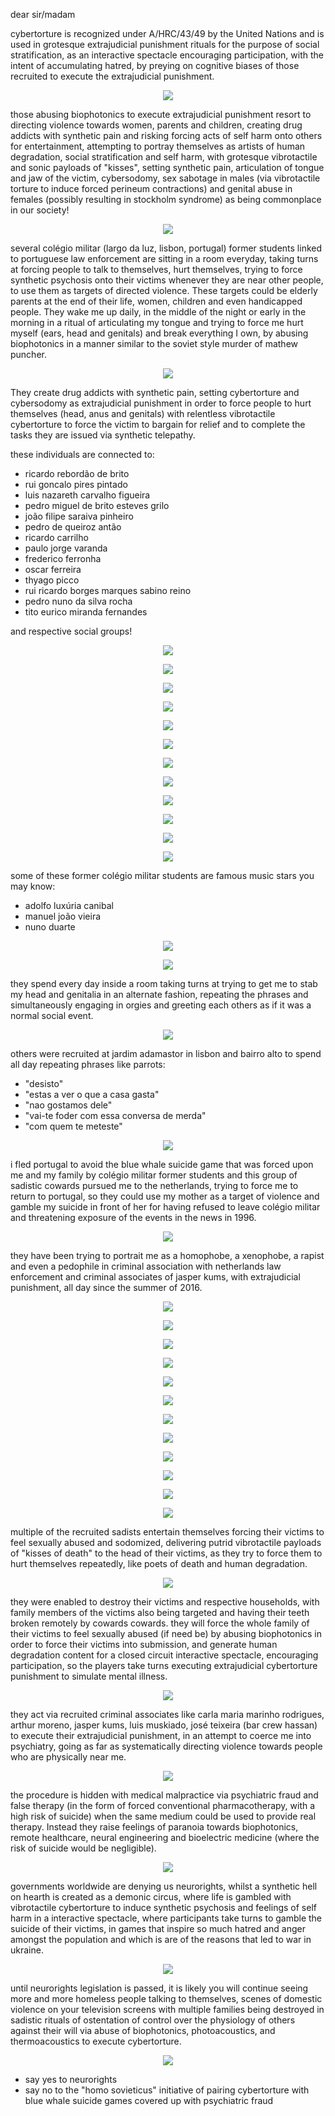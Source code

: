 dear sir/madam


cybertorture is recognized under A/HRC/43/49 by the United Nations and is used in grotesque extrajudicial punishment rituals for the purpose of social stratification, as an interactive spectacle encouraging participation, with the intent of accumulating hatred, by preying on cognitive biases of those recruited to execute the extrajudicial punishment.


<p align="center" width="100%"><img src="https://raw.githubusercontent.com/strikles/atac-data/main/messages/assets/img/jesus/golgota.png"></p>


those abusing biophotonics to execute extrajudicial punishment resort to directing violence towards women, parents and children, creating drug addicts with synthetic pain and risking forcing acts of self harm onto others for entertainment, attempting to portray themselves as artists of human degradation, social stratification and self harm, with grotesque vibrotactile and sonic payloads of "kisses", setting synthetic pain, articulation of tongue and jaw of the victim, cybersodomy, sex sabotage in males (via vibrotactile torture to induce forced perineum contractions) and genital abuse in females (possibly resulting in stockholm syndrome) as being commonplace in our society!


<p align="center" width="100%"><img src="https://raw.githubusercontent.com/strikles/atac-data/main/messages/assets/img/jesus/jesus_lamb.png"></p>


several colégio militar (largo da luz, lisbon, portugal) former students linked to portuguese law enforcement are sitting in a room everyday, taking turns at forcing people to talk to themselves, hurt themselves, trying to force synthetic psychosis onto their victims whenever they are near other people, to use them as targets of directed violence. These targets could be elderly parents at the end of their life, women,  children and even handicapped people. They wake me up daily, in the middle of the night or early in the morning in a ritual of articulating my tongue and trying to force me hurt myself (ears, head and genitals) and break everything I own, by abusing biophotonics in a manner similar to the soviet style murder of mathew puncher.


<p align="center" width="100%"><img src="https://raw.githubusercontent.com/strikles/atac-data/main/messages/assets/img/matthew_puncher.png"></p>


They create drug addicts with synthetic pain, setting cybertorture and cybersodomy as extrajudicial punishment in order to force people to hurt themselves (head, anus and genitals) with relentless vibrotactile cybertorture to force the victim to bargain for relief and to complete the tasks they are issued via synthetic telepathy.


these individuals are connected to:


* ricardo rebordão de brito
* rui goncalo pires pintado
* luis nazareth carvalho figueira
* pedro miguel de brito esteves grilo
* joão filipe saraiva pinheiro
* pedro de queiroz antão
* ricardo carrilho
* paulo jorge varanda
* frederico ferronha
* oscar ferreira
* thyago picco
* rui ricardo borges marques sabino reino
* pedro nuno da silva rocha
* tito eurico miranda fernandes

and respective social groups!


<p align="center" width="100%"><img src="https://raw.githubusercontent.com/strikles/atac-data/main/messages/assets/img/alumni/rrb.png"></p>

<p align="center" width="100%"><img src="https://raw.githubusercontent.com/strikles/atac-data/main/messages/assets/img/alumni/rui_pintado.png"></p>

<p align="center" width="100%"><img src="https://raw.githubusercontent.com/strikles/atac-data/main/messages/assets/img/alumni/luis_figueira.png"></p>

<p align="center" width="100%"><img src="https://raw.githubusercontent.com/strikles/atac-data/main/messages/assets/img/alumni/pedro_grilo.png"></p>

<p align="center" width="100%"><img src="https://raw.githubusercontent.com/strikles/atac-data/main/messages/assets/img/alumni/jfsp.png"></p>

<p align="center" width="100%"><img src="https://raw.githubusercontent.com/strikles/atac-data/main/messages/assets/img/alumni/pedro_antao.png"></p>

<p align="center" width="100%"><img src="https://raw.githubusercontent.com/strikles/atac-data/main/messages/assets/img/alumni/ricardo_carrilho.png"></p>

<p align="center" width="100%"><img src="https://raw.githubusercontent.com/strikles/atac-data/main/messages/assets/img/alumni/paulo_varanda.png"></p>

<p align="center" width="100%"><img src="https://raw.githubusercontent.com/strikles/atac-data/main/messages/assets/img/alumni/ferronha.png"></p>

<p align="center" width="100%"><img src="https://raw.githubusercontent.com/strikles/atac-data/main/messages/assets/img/alumni/oscar_ferreira.png"></p>

<p align="center" width="100%"><img src="https://raw.githubusercontent.com/strikles/atac-data/main/messages/assets/img/alumni/thyago_picco.png"></p>

<p align="center" width="100%"><img src="https://raw.githubusercontent.com/strikles/atac-data/main/messages/assets/img/alumni/cm_1988.png"></p>
  

some of these former colégio militar students are famous music stars you may know:


* adolfo luxúria canibal
* manuel joão vieira
* nuno duarte


<p align="center" width="100%"><img src="https://raw.githubusercontent.com/strikles/atac-data/main/messages/assets/img/alumni/mjv.png"></p>

<p align="center" width="100%"><img src="https://raw.githubusercontent.com/strikles/atac-data/main/messages/assets/img/alumni/alc.png"></p>


they spend every day inside a room taking turns at trying to get me to stab my head and genitalia in an alternate fashion, repeating the phrases and simultaneously engaging in orgies and greeting each others as if it was a normal social event. 


<p align="center" width="100%"><img src="https://raw.githubusercontent.com/strikles/atac-data/main/messages/assets/img/jesus/jesus_cross.png"></p>


others were recruited at jardim adamastor in lisbon and bairro alto to spend all day repeating phrases like parrots:


* "desisto"
* "estas a ver o que a casa gasta"
* "nao gostamos dele"
* "vai-te foder com essa conversa de merda"
* "com quem te meteste"


<p align="center" width="100%"><img src="https://raw.githubusercontent.com/strikles/atac-data/main/messages/assets/img/jesus/golgota.png"></p>


i fled portugal to avoid the blue whale suicide game that was forced upon me and my family by colégio militar former students and this group of sadistic cowards pursued me to the netherlands, trying to force me to return to portugal, so they could use my mother as a target of violence and gamble my suicide in front of her for having refused to leave colégio militar and threatening exposure of the events in the news in 1996.


<p align="center" width="100%"><img src="https://raw.githubusercontent.com/strikles/atac-data/main/messages/assets/img/jesus/jesus_carrying_cross.png"></p>


they have been trying to portrait me as a homophobe, a xenophobe, a rapist and even a pedophile in criminal association with netherlands law enforcement and criminal associates of jasper kums, with extrajudicial punishment, all day since the summer of 2016.


<p align="center" width="100%"><img src="https://raw.githubusercontent.com/strikles/atac-data/main/messages/assets/img/others/jasper_kums.png"></p>

<p align="center" width="100%"><img src="https://raw.githubusercontent.com/strikles/atac-data/main/messages/assets/img/others/arthur_moreno.png"></p>

<p align="center" width="100%"><img src="https://raw.githubusercontent.com/strikles/atac-data/main/messages/assets/img/others/luis_muskiado.png"></p>

<p align="center" width="100%"><img src="https://raw.githubusercontent.com/strikles/atac-data/main/messages/assets/img/others/paulinho.png"></p>

<p align="center" width="100%"><img src="https://raw.githubusercontent.com/strikles/atac-data/main/messages/assets/img/others/joel.png"></p>

<p align="center" width="100%"><img src="https://raw.githubusercontent.com/strikles/atac-data/main/messages/assets/img/others/marcelo_lima.png"></p>

<p align="center" width="100%"><img src="https://raw.githubusercontent.com/strikles/atac-data/main/messages/assets/img/others/bill_wandi.png"></p>

<p align="center" width="100%"><img src="https://raw.githubusercontent.com/strikles/atac-data/main/messages/assets/img/others/pedro_caetano.png"></p>

<p align="center" width="100%"><img src="https://raw.githubusercontent.com/strikles/atac-data/main/messages/assets/img/others/goncalo_duarte.png"></p>

<p align="center" width="100%"><img src="https://raw.githubusercontent.com/strikles/atac-data/main/messages/assets/img/others/tiago_roque.png"></p>

<p align="center" width="100%"><img src="https://raw.githubusercontent.com/strikles/atac-data/main/messages/assets/img/others/mazivo.png"></p>

<p align="center" width="100%"><img src="https://raw.githubusercontent.com/strikles/atac-data/main/messages/assets/img/others/joao_leiria.png"></p>



multiple of the recruited sadists entertain themselves forcing their victims to feel sexually abused and sodomized, delivering putrid vibrotactile payloads of "kisses of death" to the head of their victims, as they try to force them to hurt themselves repeatedly, like poets of death and human degradation.


<p align="center" width="100%"><img src="https://raw.githubusercontent.com/strikles/atac-data/main/messages/assets/img/jesus/holy_spirit.png"></p>


they were enabled to destroy their victims and respective households, with family members of the victims also being targeted and having their teeth broken remotely by cowards cowards. they will force the whole family of their victims to feel sexually abused (if need be) by abusing biophotonics in order to force their victims into submission, and generate human degradation content for a closed circuit interactive spectacle, encouraging participation, so the players take turns executing extrajudicial cybertorture punishment to simulate mental illness.


<p align="center" width="100%"><img src="https://raw.githubusercontent.com/strikles/atac-data/main/messages/assets/img/jesus/monk.png"></p>


they act via recruited criminal associates like carla maria marinho rodrigues, arthur moreno, jasper kums, luis muskiado, josé teixeira (bar crew hassan) to execute their extrajudicial punishment, in an attempt to coerce me into psychiatry, going as far as systematically directing violence towards people who are physically near me.


<p align="center" width="100%"><img src="https://raw.githubusercontent.com/strikles/atac-data/main/messages/assets/img/jesus/resurrection.png"></p>


the procedure is hidden with medical malpractice via psychiatric fraud and false therapy (in the form of forced conventional pharmacotherapy, with a high risk of suicide) when the same medium could be used to provide real therapy. Instead they raise feelings of paranoia towards biophotonics, remote healthcare, neural engineering and bioelectric medicine (where the risk of suicide would be negligible).


<p align="center" width="100%"><img src="https://raw.githubusercontent.com/strikles/atac-data/main/messages/assets/img/jesus/lamb_of_god.png"></p>


governments worldwide are denying us neurorights, whilst a synthetic hell on hearth is created as a demonic circus, where life is gambled with vibrotactile cybertorture to induce synthetic psychosis and feelings of self harm in a interactive spectacle, where participants take turns to gamble the suicide of their victims, in games that inspire so much hatred and anger amongst the population and which is are of the reasons that led to war in ukraine.


<p align="center" width="100%"><img src="https://raw.githubusercontent.com/strikles/atac-data/main/messages/assets/img/jesus/adam_tree_of_life.png"></p>


until neurorights legislation is passed, it is likely you will continue seeing more and more homeless people talking to themselves, scenes of domestic violence on your television screens with multiple families being destroyed in sadistic rituals of ostentation of control over the physiology of others against their will via abuse of biophotonics, photoacoustics, and thermoacoustics to execute cybertorture.


<p align="center" width="100%"><img src="https://raw.githubusercontent.com/strikles/atac-data/main/messages/assets/img/books/homo_sovieticus.png"></p>


* say yes to neurorights
* say no to the "homo sovieticus" initiative of pairing cybertorture with blue whale suicide games covered up with psychiatric fraud

